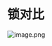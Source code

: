# 锁对比

![image.png](https://cdn.nlark.com/yuque/0/2022/png/2388408/1664694082510-9e9bf80c-dd1c-4a06-9579-cb20d797e037.png)
